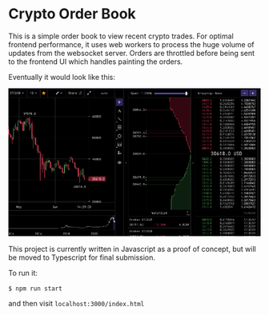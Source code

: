 # Crypto Order Book

This is a simple order book to view recent crypto trades. For optimal frontend performance, it uses web workers to process the huge volume of updates from the websocket server. Orders are throttled before being sent to the frontend UI which handles painting the orders.

Eventually it would look like this:

![orderbook](./meta/orderbook.png)

This project is currently written in Javascript as a proof of concept, but will be moved to Typescript for final submission.

To run it:

```
$ npm run start
```

and then visit `localhost:3000/index.html`